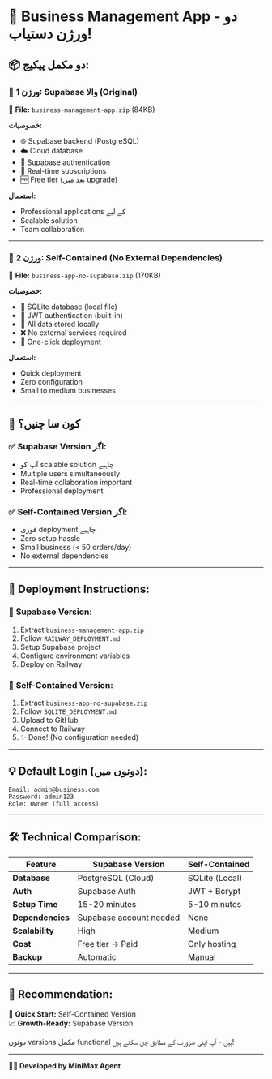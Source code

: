 # 🚀 Business Management App - دو ورژن دستیاب!

## 📦 **دو مکمل پیکیج:**

### 🔷 **ورژن 1: Supabase والا (Original)**
📁 **File:** `business-management-app.zip` (84KB)

**خصوصیات:**
- 🌐 Supabase backend (PostgreSQL)
- ☁️ Cloud database
- 🔐 Supabase authentication
- 📡 Real-time subscriptions
- 🆓 Free tier (بعد میں upgrade)

**استعمال:**
- Professional applications کے لیے
- Scalable solution
- Team collaboration

---

### 🔷 **ورژن 2: Self-Contained (No External Dependencies)**
📁 **File:** `business-app-no-supabase.zip` (170KB)

**خصوصیات:**
- 📂 SQLite database (local file)
- 🔐 JWT authentication (built-in)
- 💾 All data stored locally
- ❌ No external services required
- 🚀 One-click deployment

**استعمال:**
- Quick deployment
- Zero configuration
- Small to medium businesses

---

## 🎯 **کون سا چنیں؟**

### ✅ **Supabase Version اگر:**
- آپ کو scalable solution چاہیے
- Multiple users simultaneously
- Real-time collaboration important
- Professional deployment

### ✅ **Self-Contained Version اگر:**
- فوری deployment چاہیے
- Zero setup hassle
- Small business (< 50 orders/day)
- No external dependencies

---

## 🚀 **Deployment Instructions:**

### 🔷 **Supabase Version:**
1. Extract `business-management-app.zip`
2. Follow `RAILWAY_DEPLOYMENT.md`
3. Setup Supabase project
4. Configure environment variables
5. Deploy on Railway

### 🔷 **Self-Contained Version:**
1. Extract `business-app-no-supabase.zip`
2. Follow `SQLITE_DEPLOYMENT.md`
3. Upload to GitHub
4. Connect to Railway
5. ✨ Done! (No configuration needed)

---

## 💡 **Default Login (دونوں میں):**

```
Email: admin@business.com
Password: admin123
Role: Owner (full access)
```

---

## 🛠️ **Technical Comparison:**

| Feature | Supabase Version | Self-Contained |
|---------|------------------|----------------|
| **Database** | PostgreSQL (Cloud) | SQLite (Local) |
| **Auth** | Supabase Auth | JWT + Bcrypt |
| **Setup Time** | 15-20 minutes | 5-10 minutes |
| **Dependencies** | Supabase account needed | None |
| **Scalability** | High | Medium |
| **Cost** | Free tier → Paid | Only hosting |
| **Backup** | Automatic | Manual |

---

## 🎯 **Recommendation:**

🚀 **Quick Start:** Self-Contained Version  
📈 **Growth-Ready:** Supabase Version

دونوں versions مکمل functional ہیں - آپ اپنی ضرورت کے مطابق چن سکتے ہیں!

---

**🧑‍💻 Developed by MiniMax Agent**